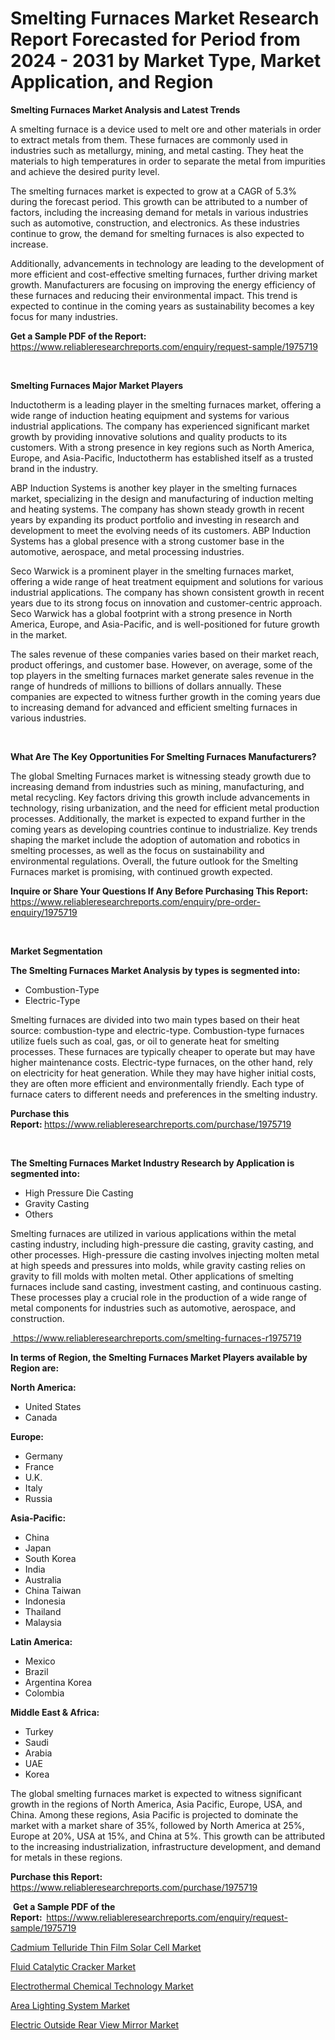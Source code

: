 <p><h1>Smelting Furnaces Market Research Report Forecasted for Period from 2024 -  2031 by Market Type, Market Application, and Region</h1></p><p><strong>Smelting Furnaces Market Analysis and Latest Trends</strong></p>
<p><p>A smelting furnace is a device used to melt ore and other materials in order to extract metals from them. These furnaces are commonly used in industries such as metallurgy, mining, and metal casting. They heat the materials to high temperatures in order to separate the metal from impurities and achieve the desired purity level.</p><p>The smelting furnaces market is expected to grow at a CAGR of 5.3% during the forecast period. This growth can be attributed to a number of factors, including the increasing demand for metals in various industries such as automotive, construction, and electronics. As these industries continue to grow, the demand for smelting furnaces is also expected to increase.</p><p>Additionally, advancements in technology are leading to the development of more efficient and cost-effective smelting furnaces, further driving market growth. Manufacturers are focusing on improving the energy efficiency of these furnaces and reducing their environmental impact. This trend is expected to continue in the coming years as sustainability becomes a key focus for many industries.</p></p>
<p><strong>Get a Sample PDF of the Report:&nbsp;</strong> <a href="https://www.reliableresearchreports.com/enquiry/request-sample/1975719">https://www.reliableresearchreports.com/enquiry/request-sample/1975719</a></p>
<p>&nbsp;</p>
<p><strong>Smelting Furnaces Major Market Players</strong></p>
<p><p>Inductotherm is a leading player in the smelting furnaces market, offering a wide range of induction heating equipment and systems for various industrial applications. The company has experienced significant market growth by providing innovative solutions and quality products to its customers. With a strong presence in key regions such as North America, Europe, and Asia-Pacific, Inductotherm has established itself as a trusted brand in the industry.</p><p>ABP Induction Systems is another key player in the smelting furnaces market, specializing in the design and manufacturing of induction melting and heating systems. The company has shown steady growth in recent years by expanding its product portfolio and investing in research and development to meet the evolving needs of its customers. ABP Induction Systems has a global presence with a strong customer base in the automotive, aerospace, and metal processing industries.</p><p>Seco Warwick is a prominent player in the smelting furnaces market, offering a wide range of heat treatment equipment and solutions for various industrial applications. The company has shown consistent growth in recent years due to its strong focus on innovation and customer-centric approach. Seco Warwick has a global footprint with a strong presence in North America, Europe, and Asia-Pacific, and is well-positioned for future growth in the market.</p><p>The sales revenue of these companies varies based on their market reach, product offerings, and customer base. However, on average, some of the top players in the smelting furnaces market generate sales revenue in the range of hundreds of millions to billions of dollars annually. These companies are expected to witness further growth in the coming years due to increasing demand for advanced and efficient smelting furnaces in various industries.</p></p>
<p>&nbsp;</p>
<p><strong>What Are The Key Opportunities For Smelting Furnaces Manufacturers?</strong></p>
<p><p>The global Smelting Furnaces market is witnessing steady growth due to increasing demand from industries such as mining, manufacturing, and metal recycling. Key factors driving this growth include advancements in technology, rising urbanization, and the need for efficient metal production processes. Additionally, the market is expected to expand further in the coming years as developing countries continue to industrialize. Key trends shaping the market include the adoption of automation and robotics in smelting processes, as well as the focus on sustainability and environmental regulations. Overall, the future outlook for the Smelting Furnaces market is promising, with continued growth expected.</p></p>
<p><strong>Inquire or Share Your Questions If Any Before Purchasing This Report:</strong> <a href="https://www.reliableresearchreports.com/enquiry/pre-order-enquiry/1975719">https://www.reliableresearchreports.com/enquiry/pre-order-enquiry/1975719</a></p>
<p>&nbsp;</p>
<p><strong>Market Segmentation</strong></p>
<p><strong>The Smelting Furnaces Market Analysis by types is segmented into:</strong></p>
<p><ul><li>Combustion-Type</li><li>Electric-Type</li></ul></p>
<p><p>Smelting furnaces are divided into two main types based on their heat source: combustion-type and electric-type. Combustion-type furnaces utilize fuels such as coal, gas, or oil to generate heat for smelting processes. These furnaces are typically cheaper to operate but may have higher maintenance costs. Electric-type furnaces, on the other hand, rely on electricity for heat generation. While they may have higher initial costs, they are often more efficient and environmentally friendly. Each type of furnace caters to different needs and preferences in the smelting industry.</p></p>
<p><strong>Purchase this Report:&nbsp;</strong><a href="https://www.reliableresearchreports.com/purchase/1975719">https://www.reliableresearchreports.com/purchase/1975719</a></p>
<p>&nbsp;</p>
<p><strong>The Smelting Furnaces Market Industry Research by Application is segmented into:</strong></p>
<p><ul><li>High Pressure Die Casting</li><li>Gravity Casting</li><li>Others</li></ul></p>
<p><p>Smelting furnaces are utilized in various applications within the metal casting industry, including high-pressure die casting, gravity casting, and other processes. High-pressure die casting involves injecting molten metal at high speeds and pressures into molds, while gravity casting relies on gravity to fill molds with molten metal. Other applications of smelting furnaces include sand casting, investment casting, and continuous casting. These processes play a crucial role in the production of a wide range of metal components for industries such as automotive, aerospace, and construction.</p></p>
<p><a href="https://www.reliableresearchreports.com/smelting-furnaces-r1975719">&nbsp;https://www.reliableresearchreports.com/smelting-furnaces-r1975719</a></p>
<p><strong>In terms of Region, the Smelting Furnaces Market Players available by Region are:</strong></p>
<p>
    <p> <strong> North America: </strong>
        <ul>
            <li>United States</li>
            <li>Canada</li>
        </ul>
        </p> 
    <p> <strong> Europe: </strong>
        <ul>
            <li>Germany</li>
            <li>France</li>
            <li>U.K.</li>
            <li>Italy</li>
            <li>Russia</li>
        </ul>
        </p> 
    <p> <strong> Asia-Pacific: </strong>
        <ul>
            <li>China</li>
            <li>Japan</li>
            <li>South Korea</li>
            <li>India</li>
            <li>Australia</li>
            <li>China Taiwan</li>
            <li>Indonesia</li>
            <li>Thailand</li>
            <li>Malaysia</li>
        </ul>
        </p> 
    <p> <strong> Latin America: </strong>
        <ul>
            <li>Mexico</li>
            <li>Brazil</li>
            <li>Argentina Korea</li>
            <li>Colombia</li>
        </ul>
        </p> 
    <p> <strong> Middle East & Africa: </strong>
        <ul>
            <li>Turkey</li>
            <li>Saudi</li>
            <li>Arabia</li>
            <li>UAE</li>
            <li>Korea</li>
        </ul>
    </p>
    </p>
<p><p>The global smelting furnaces market is expected to witness significant growth in the regions of North America, Asia Pacific, Europe, USA, and China. Among these regions, Asia Pacific is projected to dominate the market with a market share of 35%, followed by North America at 25%, Europe at 20%, USA at 15%, and China at 5%. This growth can be attributed to the increasing industrialization, infrastructure development, and demand for metals in these regions.</p></p>
<p><strong>Purchase this Report: </strong><a href="https://www.reliableresearchreports.com/purchase/1975719">https://www.reliableresearchreports.com/purchase/1975719</a></p>
<p>&nbsp;<strong>Get a Sample PDF of the Report:&nbsp;&nbsp;</strong><a href="https://www.reliableresearchreports.com/enquiry/request-sample/1975719">https://www.reliableresearchreports.com/enquiry/request-sample/1975719</a></p>
<p><strong></strong></p>
<p><p><a href="https://www.linkedin.com/pulse/deep-dive-cadmium-telluride-thin-film-solar-cell-market-itstrends-clape?trackingId=sOEdMDZrTFCCdDYFTma2hw%3D%3D">Cadmium Telluride Thin Film Solar Cell Market</a></p><p><a href="https://github.com/cobainhalbaru1/Market-Research-Report-List-1/blob/main/fluid-catalytic-cracker-market.md">Fluid Catalytic Cracker Market</a></p><p><a href="https://www.linkedin.com/pulse/global-electrothermal-chemical-technology-industry-74soe?trackingId=0xQ9EjrYRnW%2FC9Al3zrpnw%3D%3D">Electrothermal Chemical Technology Market</a></p><p><a href="https://github.com/adriannay56456/Market-Research-Report-List-1/blob/main/area-lighting-system-market.md">Area Lighting System Market</a></p><p><a href="https://www.linkedin.com/pulse/electric-outside-rear-view-mirror-market-size-share-analysis-vfhhe?trackingId=s%2FkjC9XbTty7FwYu%2FUoeGQ%3D%3D">Electric Outside Rear View Mirror Market</a></p></p>